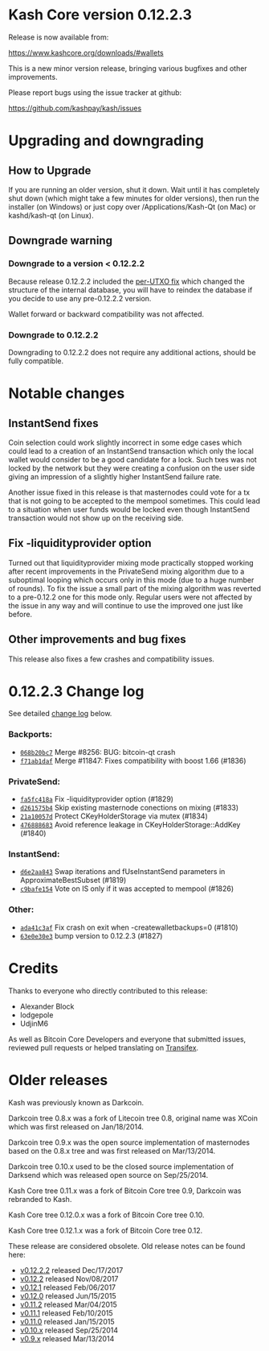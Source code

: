 Kash Core version 0.12.2.3
==========================

Release is now available from:

  <https://www.kashcore.org/downloads/#wallets>

This is a new minor version release, bringing various bugfixes and other
improvements.

Please report bugs using the issue tracker at github:

  <https://github.com/kashpay/kash/issues>


Upgrading and downgrading
=========================

How to Upgrade
--------------

If you are running an older version, shut it down. Wait until it has completely
shut down (which might take a few minutes for older versions), then run the
installer (on Windows) or just copy over /Applications/Kash-Qt (on Mac) or
kashd/kash-qt (on Linux).

Downgrade warning
-----------------

### Downgrade to a version < 0.12.2.2

Because release 0.12.2.2 included the [per-UTXO fix](release-notes/kash/release-notes-0.12.2.2.md#per-utxo-fix)
which changed the structure of the internal database, you will have to reindex
the database if you decide to use any pre-0.12.2.2 version.

Wallet forward or backward compatibility was not affected.

### Downgrade to 0.12.2.2

Downgrading to 0.12.2.2 does not require any additional actions, should be
fully compatible.

Notable changes
===============

InstantSend fixes
-----------------

Coin selection could work slightly incorrect in some edge cases which could
lead to a creation of an InstantSend transaction which only the local wallet
would consider to be a good candidate for a lock. Such txes was not locked by
the network but they were creating a confusion on the user side giving an
impression of a slightly higher InstantSend failure rate.

Another issue fixed in this release is that masternodes could vote for a tx
that is not going to be accepted to the mempool sometimes. This could lead to
a situation when user funds would be locked even though InstantSend transaction
would not show up on the receiving side.

Fix -liquidityprovider option
-----------------------------

Turned out that liquidityprovider mixing mode practically stopped working after
recent improvements in the PrivateSend mixing algorithm due to a suboptimal
looping which occurs only in this mode (due to a huge number of rounds). To fix
the issue a small part of the mixing algorithm was reverted to a pre-0.12.2 one
for this mode only. Regular users were not affected by the issue in any way and
will continue to use the improved one just like before.

Other improvements and bug fixes
--------------------------------

This release also fixes a few crashes and compatibility issues.


0.12.2.3 Change log
===================

See detailed [change log](https://github.com/kashpay/kash/compare/v0.12.2.2...kashpay:v0.12.2.3) below.

### Backports:
- [`068b20bc7`](https://github.com/kashpay/kash/commit/068b20bc7) Merge #8256: BUG: bitcoin-qt crash
- [`f71ab1daf`](https://github.com/kashpay/kash/commit/f71ab1daf) Merge #11847: Fixes compatibility with boost 1.66 (#1836)

### PrivateSend:
- [`fa5fc418a`](https://github.com/kashpay/kash/commit/fa5fc418a) Fix -liquidityprovider option (#1829)
- [`d261575b4`](https://github.com/kashpay/kash/commit/d261575b4) Skip existing masternode conections on mixing (#1833)
- [`21a10057d`](https://github.com/kashpay/kash/commit/21a10057d) Protect CKeyHolderStorage via mutex (#1834)
- [`476888683`](https://github.com/kashpay/kash/commit/476888683) Avoid reference leakage in CKeyHolderStorage::AddKey (#1840)

### InstantSend:
- [`d6e2aa843`](https://github.com/kashpay/kash/commit/d6e2aa843) Swap iterations and fUseInstantSend parameters in ApproximateBestSubset (#1819)
- [`c9bafe154`](https://github.com/kashpay/kash/commit/c9bafe154) Vote on IS only if it was accepted to mempool (#1826)

### Other:
- [`ada41c3af`](https://github.com/kashpay/kash/commit/ada41c3af) Fix crash on exit when -createwalletbackups=0 (#1810)
- [`63e0e30e3`](https://github.com/kashpay/kash/commit/63e0e30e3) bump version to 0.12.2.3 (#1827)

Credits
=======

Thanks to everyone who directly contributed to this release:

- Alexander Block
- lodgepole
- UdjinM6

As well as Bitcoin Core Developers and everyone that submitted issues,
reviewed pull requests or helped translating on
[Transifex](https://www.transifex.com/projects/p/kash/).


Older releases
==============

Kash was previously known as Darkcoin.

Darkcoin tree 0.8.x was a fork of Litecoin tree 0.8, original name was XCoin
which was first released on Jan/18/2014.

Darkcoin tree 0.9.x was the open source implementation of masternodes based on
the 0.8.x tree and was first released on Mar/13/2014.

Darkcoin tree 0.10.x used to be the closed source implementation of Darksend
which was released open source on Sep/25/2014.

Kash Core tree 0.11.x was a fork of Bitcoin Core tree 0.9,
Darkcoin was rebranded to Kash.

Kash Core tree 0.12.0.x was a fork of Bitcoin Core tree 0.10.

Kash Core tree 0.12.1.x was a fork of Bitcoin Core tree 0.12.

These release are considered obsolete. Old release notes can be found here:

- [v0.12.2.2](release-notes/kash/release-notes-0.12.2.2.md) released Dec/17/2017
- [v0.12.2](release-notes/kash/release-notes-0.12.2.md) released Nov/08/2017
- [v0.12.1](release-notes/kash/release-notes-0.12.1.md) released Feb/06/2017
- [v0.12.0](release-notes/kash/release-notes-0.12.0.md) released Jun/15/2015
- [v0.11.2](release-notes/kash/release-notes-0.11.2.md) released Mar/04/2015
- [v0.11.1](release-notes/kash/release-notes-0.11.1.md) released Feb/10/2015
- [v0.11.0](release-notes/kash/release-notes-0.11.0.md) released Jan/15/2015
- [v0.10.x](release-notes/kash/release-notes-0.10.0.md) released Sep/25/2014
- [v0.9.x](release-notes/kash/release-notes-0.9.0.md) released Mar/13/2014

